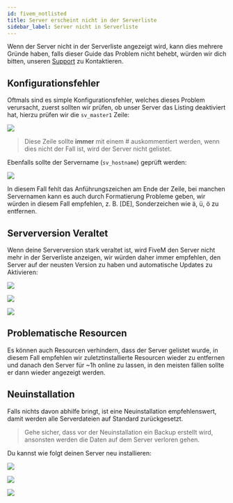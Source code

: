 ```yaml
---
id: fivem_notlisted
title: Server erscheint nicht in der Serverliste
sidebar_label: Server nicht in Serverliste
---
```


Wenn der Server nicht in der Serverliste angezeigt wird, kann dies mehrere Gründe haben, falls dieser Guide das Problem nicht behebt, würden wir dich bitten, unseren [Support](https://zap-hosting.com/en/customer/support/) zu Kontaktieren.

## Konfigurationsfehler

Oftmals sind es simple Konfigurationsfehler, welches dieses Problem verursacht, zuerst sollten wir prüfen, ob unser Server das Listing deaktiviert hat, hierzu prüfen wir die `sv_master1` Zeile:

![](https://screensaver01.zap-hosting.com/index.php/s/dQtk9z7S6NmsgnK/preview)

> Diese Zeile sollte **immer** mit einem # auskommentiert werden, wenn dies nicht der Fall ist, wird der Server nicht gelistet.


Ebenfalls sollte der Servername (`sv_hostname`) geprüft werden:

![](https://screensaver01.zap-hosting.com/index.php/s/6kSEiw4D8XYGejM/preview)

In diesem Fall fehlt das Anführungszeichen am Ende der Zeile, bei manchen Servernamen kann es auch durch Formatierung Probleme geben, wir würden in diesem Fall empfehlen, z. B. [DE], Sonderzeichen wie ä, ü, ö zu entfernen.


## Serverversion Veraltet

Wenn deine Serverversion stark veraltet ist, wird FiveM den Server nicht mehr in der Serverliste anzeigen, wir würden daher immer empfehlen, den Server auf der neusten Version zu haben und automatische Updates zu Aktivieren:

![](https://screensaver01.zap-hosting.com/index.php/s/9FdTFRkbGFN9Tx4/preview)

![](https://screensaver01.zap-hosting.com/index.php/s/6AWRp3QD4kpRCze/preview)

![](https://screensaver01.zap-hosting.com/index.php/s/yDdtcAzWPweaLZP/preview)

## Problematische Resourcen

Es können auch Resourcen verhindern, dass der Server gelistet wurde, in diesem Fall empfehlen wir zuletztinstallierte Resourcen wieder zu entfernen und danach den Server für ~1h online zu lassen, in den meisten fällen sollte er dann wieder angezeigt werden.


## Neuinstallation

Falls nichts davon abhilfe bringt, ist eine Neuinstallation empfehlenswert, damit werden alle Serverdateien auf Standard zurückgesetzt.

> Gehe sicher, dass vor der Neuinstallation ein Backup erstellt wird, ansonsten werden die Daten auf dem Server verloren gehen.

Du kannst wie folgt deinen Server neu installieren:

![](https://screensaver01.zap-hosting.com/index.php/s/ks6QH6EgS3g5CmZ/preview)

![](https://screensaver01.zap-hosting.com/index.php/s/gxzegM6r6nmdgp9/preview)

![](https://screensaver01.zap-hosting.com/index.php/s/EP6XtoPLE7FxBrY/preview)